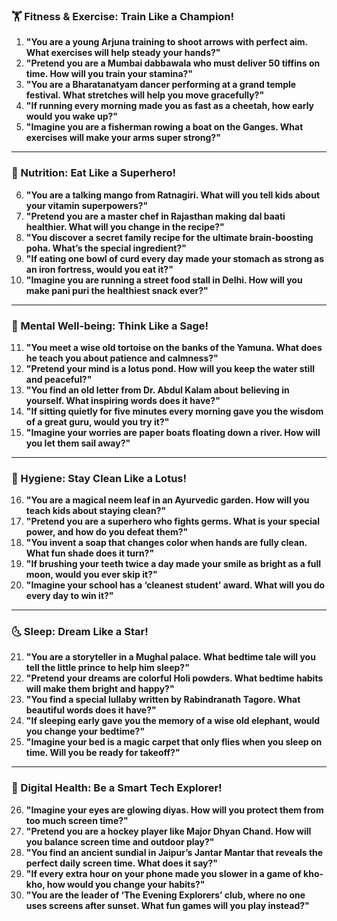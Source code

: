### **🏋️ Fitness & Exercise: Train Like a Champion!**  
1. **"You are a young Arjuna training to shoot arrows with perfect aim. What exercises will help steady your hands?"**  
2. **"Pretend you are a Mumbai dabbawala who must deliver 50 tiffins on time. How will you train your stamina?"**  
3. **"You are a Bharatanatyam dancer performing at a grand temple festival. What stretches will help you move gracefully?"**  
4. **"If running every morning made you as fast as a cheetah, how early would you wake up?"**  
5. **"Imagine you are a fisherman rowing a boat on the Ganges. What exercises will make your arms super strong?"**  

---

### **🍛 Nutrition: Eat Like a Superhero!**  
6. **"You are a talking mango from Ratnagiri. What will you tell kids about your vitamin superpowers?"**  
7. **"Pretend you are a master chef in Rajasthan making dal baati healthier. What will you change in the recipe?"**  
8. **"You discover a secret family recipe for the ultimate brain-boosting poha. What’s the special ingredient?"**  
9. **"If eating one bowl of curd every day made your stomach as strong as an iron fortress, would you eat it?"**  
10. **"Imagine you are running a street food stall in Delhi. How will you make pani puri the healthiest snack ever?"**  

---

### **🧘 Mental Well-being: Think Like a Sage!**  
11. **"You meet a wise old tortoise on the banks of the Yamuna. What does he teach you about patience and calmness?"**  
12. **"Pretend your mind is a lotus pond. How will you keep the water still and peaceful?"**  
13. **"You find an old letter from Dr. Abdul Kalam about believing in yourself. What inspiring words does it have?"**  
14. **"If sitting quietly for five minutes every morning gave you the wisdom of a great guru, would you try it?"**  
15. **"Imagine your worries are paper boats floating down a river. How will you let them sail away?"**  

---

### **🛁 Hygiene: Stay Clean Like a Lotus!**  
16. **"You are a magical neem leaf in an Ayurvedic garden. How will you teach kids about staying clean?"**  
17. **"Pretend you are a superhero who fights germs. What is your special power, and how do you defeat them?"**  
18. **"You invent a soap that changes color when hands are fully clean. What fun shade does it turn?"**  
19. **"If brushing your teeth twice a day made your smile as bright as a full moon, would you ever skip it?"**  
20. **"Imagine your school has a ‘cleanest student’ award. What will you do every day to win it?"**  

---

### **🌜 Sleep: Dream Like a Star!**  
21. **"You are a storyteller in a Mughal palace. What bedtime tale will you tell the little prince to help him sleep?"**  
22. **"Pretend your dreams are colorful Holi powders. What bedtime habits will make them bright and happy?"**  
23. **"You find a special lullaby written by Rabindranath Tagore. What beautiful words does it have?"**  
24. **"If sleeping early gave you the memory of a wise old elephant, would you change your bedtime?"**  
25. **"Imagine your bed is a magic carpet that only flies when you sleep on time. Will you be ready for takeoff?"**  

---

### **📱 Digital Health: Be a Smart Tech Explorer!**  
26. **"Imagine your eyes are glowing diyas. How will you protect them from too much screen time?"**  
27. **"Pretend you are a hockey player like Major Dhyan Chand. How will you balance screen time and outdoor play?"**  
28. **"You find an ancient sundial in Jaipur’s Jantar Mantar that reveals the perfect daily screen time. What does it say?"**  
29. **"If every extra hour on your phone made you slower in a game of kho-kho, how would you change your habits?"**  
30. **"You are the leader of ‘The Evening Explorers’ club, where no one uses screens after sunset. What fun games will you play instead?"**
